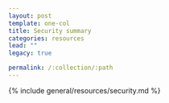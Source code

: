 ```yaml
---
layout: post
template: one-col
title: Security summary
categories: resources
lead: ""
legacy: true

permalink: /:collection/:path
---
```



{% include general/resources/security.md %}
